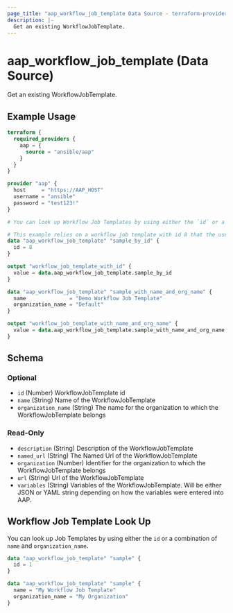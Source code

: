 ```yaml
---
page_title: "aap_workflow_job_template Data Source - terraform-provider-aap"
description: |-
  Get an existing WorkflowJobTemplate.
---
```


# aap_workflow_job_template (Data Source)

Get an existing WorkflowJobTemplate.


## Example Usage

```terraform
terraform {
  required_providers {
    aap = {
      source = "ansible/aap"
    }
  }
}

provider "aap" {
  host     = "https://AAP_HOST"
  username = "ansible"
  password = "test123!"
}

# You can look up Workflow Job Templates by using either the `id` or a combination of `name` and `organization_name`.

# This example relies on a workflow job template with id 8 that the user has access to.
data "aap_workflow_job_template" "sample_by_id" {
  id = 8
}

output "workflow_job_template_with_id" {
  value = data.aap_workflow_job_template.sample_by_id
}

data "aap_workflow_job_template" "sample_with_name_and_org_name" {
  name              = "Demo Workflow Job Template"
  organization_name = "Default"
}

output "workflow_job_template_with_name_and_org_name" {
  value = data.aap_workflow_job_template.sample_with_name_and_org_name
}
```


<!-- schema generated by tfplugindocs -->
## Schema

### Optional

- `id` (Number) WorkflowJobTemplate id
- `name` (String) Name of the WorkflowJobTemplate
- `organization_name` (String) The name for the organization to which the WorkflowJobTemplate belongs

### Read-Only

- `description` (String) Description of the WorkflowJobTemplate
- `named_url` (String) The Named Url of the WorkflowJobTemplate
- `organization` (Number) Identifier for the organization to which the WorkflowJobTemplate belongs
- `url` (String) Url of the WorkflowJobTemplate
- `variables` (String) Variables of the WorkflowJobTemplate. Will be either JSON or YAML string depending on how the variables were entered into AAP.

## Workflow Job Template Look Up

You can look up Job Templates by using either the `id` or a combination of `name` and `organization_name`.

```terraform
data "aap_workflow_job_template" "sample" {
  id = 1
}

data "aap_workflow_job_template" "sample" {
  name = "My Workflow Job Template"
  organization_name = "My Organization"
}
```